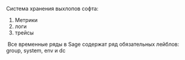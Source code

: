 Система хранения выхлопов софта:
1. Метрики
2. логи
3. трейсы

 Все временные ряды в Sage содержат ряд обязательных лейблов: group, system, env и dc